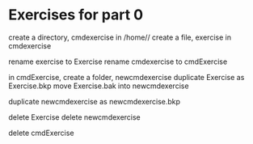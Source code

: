 # Exercises for part 0

create a directory, cmdexercise in /home/<user>/
create a file, exercise in cmdexercise

rename exercise to Exercise
rename cmdexercise to cmdExercise

in cmdExercise, create a folder, newcmdexercise
duplicate Exercise as Exercise.bkp
move Exercise.bak into newcmdexercise

duplicate newcmdexercise as newcmdexercise.bkp

delete Exercise
delete newcmdexercise

delete cmdExercise
